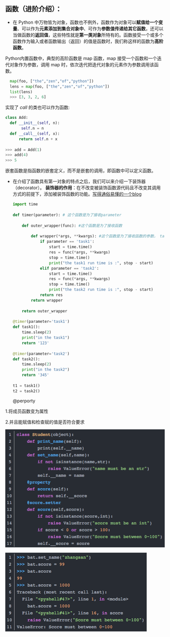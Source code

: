 ## 函数（进阶介绍）：
  - 在 Python 中万物皆为对象，函数也不例外，函数作为对象可以**赋值给一个变量**、可以作为**元素添加到集合对象中**、可作为**参数值传递给其它函数**，还可以当做函数的**返回值**，这些特性就是**第一类对象**所特有的。函数接受一个或多个函数作为输入或者函数输出（返回）的值是函数时，我们称这样的函数为**高阶函数**。
  
  Python内置函数中，典型的高阶函数是 map 函数，map 接受一个函数和一个迭代对象作为参数，调用 map 时，依次迭代把迭代对象的元素作为参数调用该函数。
  ```python
    map(foo, ["the","zen","of","python"])
    lens = map(foo, ["the","zen","of","python"])
    list(lens)
    >>> [3, 3, 2, 6]
  ```
  
  实现了 _call_ 的类也可以作为函数:
  ```python
  class Add:
    def __init__(self, n):
         self.n = n
    def __call__(self, x):
        return self.n + x
 
>>> add = Add(1)
>>> add(4)
>>> 5
  ```
  
  嵌套函数是指函数的嵌套定义，而不是嵌套的调用，即函数中可以定义函数。
  
- 在介绍了函数具有第一对象的特点之后，我们可以来介绍一下装饰器（decorator）。
  **装饰器的作用**：在不改变被装饰函数源代码且不改变其调用方式的前提下，添加被装饰函数的功能。[写得通俗易懂的一个blog](https://www.jianshu.com/p/7a77f3f1ebc8)
  
  ```python
  import time

  def timer(parameter): # 这个函数是为了接收parameter

      def outer_wrapper(func): #这个函数是为了接收函数

          def wrapper(*args, **kwargs): #这个函数是为了接收函数的参数， task=func=wrapper
              if parameter == 'task1':
                  start = time.time()
                  res = func(*args, **kwargs)
                  stop = time.time()
                  print("the task1 run time is :", stop - start)
              elif parameter == 'task2':
                  start = time.time()
                  res = func(*args, **kwargs)
                  stop = time.time()
                  print("the task2 run time is :", stop - start)
              return res
          return wrapper

      return outer_wrapper

  @timer(parameter='task1')
  def task1():
      time.sleep(2)
      print("in the task1")
      return '123'

  @timer(parameter='task2')
  def task2():
      time.sleep(2)
      print("in the task2")
      return '345'

  t1 = task1()
  t2 = task2()
  ```
  @perporty

1.将成员函数变为属性

2.并且能赋值和检查赋的值是否符合要求

![](/pic/python_property.png)

![](/pic/python_property_2.png)

